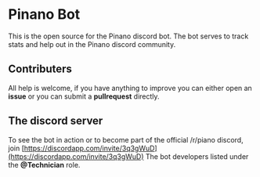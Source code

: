 # Pinano Bot

This is the open source for the Pinano discord bot. The bot serves to track stats and help out in the Pinano discord community.

## Contributers

All help is welcome, if you have anything to improve you can either open an **issue** or you can submit a **pullrequest** directly.

## The discord server

To see the bot in action or to become part of the official /r/piano discord, join [https://discordapp.com/invite/3q3gWuD](https://discordapp.com/invite/3q3gWuD)
The bot developers listed under the **@Technician** role.
